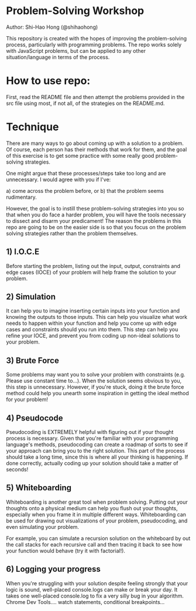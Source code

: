 # Problem-Solving Workshop

Author: Shi-Hao Hong (@shihaohong)

This repository is created with the hopes of improving the problem-solving process, particularly with programming problems. The repo works solely with JavaScript problems, but can be applied to any other situation/language in terms of the process.

# How to use repo:

First, read the README file and then attempt the problems provided in the src file using most, if not all, of the strategies on the README.md. 

# Technique

There are many ways to go about coming up with a solution to a problem. Of course, each person has their methods that work for them, and the goal of this exercise is to get some practice with some really good problem-solving strategies.

One might argue that these processes/steps take too long and are unnecessary. I would agree with you if I've: 

a) come across the problem before, or 
b) that the problem seems rudimentary. 

However, the goal is to instill these problem-solving strategies into you so that when you do face a harder problem, you will have the tools necessary to dissect and disarm your predicament! The reason the problems in this repo are going to be on the easier side is so that you focus on the problem solving strategies rather than the problem themselves.

## 1) I.O.C.E

Before starting the problem, listing out the input, output, constraints and edge cases (IOCE) of your problem will help frame the solution to your problem. 

## 2) Simulation

It can help you to imagine inserting certain inputs into your function and knowing the outputs to those inputs. This can help you visualize what work needs to happen within your function and help you come up with edge cases and constraints should you run into them. This step can help you refine your IOCE, and prevent you from coding up non-ideal solutions to your problem.

## 3) Brute Force

Some problems may want you to solve your problem with constraints (e.g. Please use constant time to...). When the solution seems obvious to you, this step is unnecessary. However, if you're stuck, doing it the brute force method could help you unearth some inspiration in getting the ideal method for your problem! 

## 4) Pseudocode

Pseudocoding is EXTREMELY helpful with figuring out if your thought process is necessary. Given that you're familiar with your programming language's methods, pseudocoding can create a roadmap of sorts to see if your approach can bring you to the right solution. This part of the process should take a long time, since this is where all your thinking is happening. If done correctly, actually coding up your solution should take a matter of seconds!

## 5) Whiteboarding

Whiteboarding is another great tool when problem solving. Putting out your thoughts onto a physical medium can help you flush out your thoughts, especially when you frame it in multiple different ways. Whiteboarding can be used for drawing out visualizations of your problem, pseudocoding, and even simulating your problem. 

For example, you can simulate a recursion solution on the whiteboard by out the call stacks for each recursive call and then tracing it back to see how your function would behave (try it with factorial!).

## 6) Logging your progress

When you're struggling with your solution despite feeling strongly that your logic is sound, well-placed console.logs can make or break your day. It takes one well-placed console.log to fix a very silly bug in your algorithm. Chrome Dev Tools.... watch statements, conditional breakpoints... 